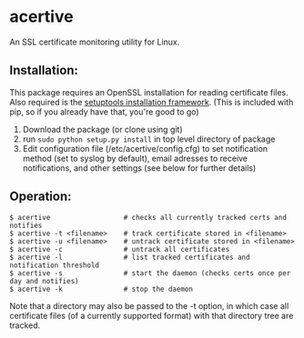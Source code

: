 # acertive

An SSL certificate monitoring utility for Linux.

## Installation:

This package requires an OpenSSL installation for reading certificate files.
Also required is the [setuptools installation framework](https://pypi.python.org/pypi/setuptools).
(This is included with pip, so if you already have that, you're good to go)

1. Download the package (or clone using git)
2. run `sudo python setup.py install` in top level directory of package
3. Edit configuration file (/etc/acertive/config.cfg) to set notification method (set to syslog by default), email adresses to receive notifications, and other settings (see below for further details)


## Operation:

```
$ acertive					# checks all currently tracked certs and notifies
$ acertive -t <filename> 	# track certificate stored in <filename>
$ acertive -u <filename>	# untrack certificate stored in <filename>
$ acertive -c				# untrack all certificates
$ acertive -l				# list tracked certificates and notification threshold
$ acertive -s 				# start the daemon (checks certs once per day and notifies)
$ acertive -k 				# stop the daemon
```

Note that a directory may also be passed to the -t option, in which case all certificate files (of a currently supported format) with that directory tree are tracked.